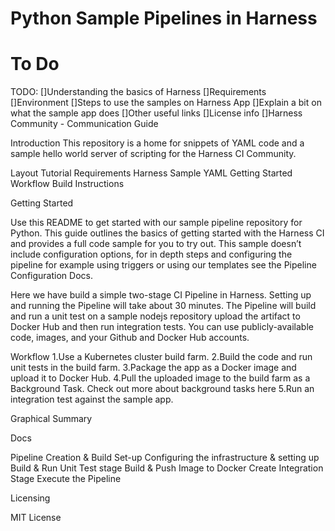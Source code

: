 # Python Sample Pipelines in Harness

# To Do

TODO:
 []Understanding the basics of Harness 
 []Requirements
 []Environment
 []Steps to use the samples on Harness App
 []Explain a bit on what the sample app does
 []Other useful links
 []License info
 []Harness Community - Communication Guide

Introduction
This repository is a home for snippets of YAML code and a sample hello world server of scripting for the Harness CI Community.

Layout
Tutorial
Requirements
Harness Sample YAML
Getting Started
Workflow
Build Instructions

Getting Started

Use this README to get started with our sample pipeline repository for Python. This guide outlines the basics of getting started with the Harness CI and provides a full code sample for you to try out. This sample doesn’t include configuration options, for in depth steps and configuring the pipeline for example using triggers or using our templates see the Pipeline Configuration Docs.

Here we have build a simple two-stage CI Pipeline in Harness. Setting up and running the Pipeline will take about 30 minutes. The Pipeline will build and run a unit test on a sample nodejs repository upload the artifact to Docker Hub and then run integration tests. You can use publicly-available code, images, and your Github and Docker Hub accounts.

Workflow
1.Use a Kubernetes cluster build farm.
2.Build the code and run unit tests in the build farm.
3.Package the app as a Docker image and upload it to Docker Hub.
4.Pull the uploaded image to the build farm as a Background Task. Check out more about background tasks here
5.Run an integration test against the sample app.

Graphical Summary 

Docs

Pipeline Creation & Build Set-up
Configuring the infrastructure & setting up Build & Run Unit Test stage
Build & Push Image to Docker
Create Integration Stage
Execute the Pipeline

Licensing

MIT License
